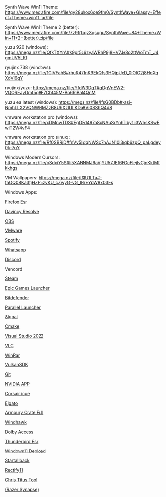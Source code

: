 Synth Wave Win11 Theme: https://www.mediafire.com/file/qy28uhox6oe9fm0/SynthWave+Glassy+Effect+Theme+win11.rar/file

Synth Wave Win11 Theme 2 (better): https://www.mediafire.com/file/7z9fj1xqz3qsugu/SynthWave+84+Theme+Win+11+2+(better).zip/file

yuzu 920 (windows): https://mega.nz/file/QfkTXYrA#k9pr5c6zyaWRhP9j8HV7Je8o2ttWoTmT_J4gmUV5LKI

ryujinx 738 (windows): https://mega.nz/file/1ClVFahB#rhuR471nK9EkQfs3HQjpUeD_0iOIG2j8HdXqXdVl6qY

ryujinx/yuzu: https://mega.nz/file/YfdW3DqT#qDgVnEW2-VQOREJyDmt5q8F7Cbf45M-Bo6RiBaf4QnM

yuzu ea latest (windows): https://mega.nz/file/IfsG0BDb#-asi-NmhLLX2VQNWHMZzB8UhXzlULKDa8VI0SShQ4d8

vmware workstation pro (windows): https://mega.nz/file/xDMnwTDS#EgOFd497a8xNAuSrYnhTIby1ii3WhsKSwEwiT2W4vF4

vmware workstation pro (linux): https://mega.nz/file/Rf0SBRjD#fnVv5ljdqNWSc7nAJN10l3rqb6zpQ_paLgdey0k-7qY

Windows Modern Cursors: https://mega.nz/file/oSdxiY5S#li5XANNMJ6aVjYU57JEf6FGcFlejlvCjnKktMfkkhgs

VM Wallpapers: https://mega.nz/file/tSlU1LTa#-faOQ08Ka3tjHZP5zvKU_cZwyG-vG_lHrEYpW8x03Fs

Windows Apps:

[Firefox Esr](https://www.firefox.com/de/browsers/enterprise/#download)

[Davincy Resolve](https://www.blackmagicdesign.com/de/products/davinciresolve/)

[OBS](https://obsproject.com/download)

[VMware](https://www.chip.de/downloads/VMware-Workstation-Pro_12995036.html)

[Spotify](https://github.com/mrpond/BlockTheSpot)

[Whatsapp](https://apps.microsoft.com/detail/9nksqgp7f2nh?hl=de-DE&gl=DE)

[Discord](https://discord.com/)

[Vencord](https://vencord.dev/download/)

[Steam](https://store.steampowered.com/about/)

[Epic Games Launcher](https://store.epicgames.com/de/download)

[Bitdefender](https://apps.microsoft.com/detail/xp9k931fwbp5v5?hl=de-DE&gl=DE)

[Parallel Launcher](https://parallel-launcher.ca/)

[Signal](https://signal.org/de/download/)

[Cmake](https://cmake.org/download/)

[Visual Studio 2022](https://visualstudio.microsoft.com/de/downloads/)

[VLC](https://www.videolan.org/vlc/)

[WinRar](https://www.winrar.de/downld.php)

[VulkanSDK](https://vulkan.lunarg.com/sdk/home#windows)

[Git](https://git-scm.com/downloads/win)

[NVIDIA APP](https://www.nvidia.com/de-de/software/nvidia-app/)

[Corsair icue](https://www.corsair.com/de/de/s/downloads)

[Elgato](https://www.elgato.com/de/de/s/downloads)

[Armoury Crate Full](https://armoury-crate.com/#download-armoury-crate)

[Windhawk](https://windhawk.net/)

[Dolby Access](https://apps.microsoft.com/detail/9n0866fs04w8?hl=de-DE&gl=US)

[Thunderbird Esr](https://www.thunderbird.net/de/thunderbird/all/)

[Windows11 Depload](https://github.com/Raphire/Win11Debloat)

[Startallback](https://www.startallback.com/)

[Rectify11](https://rectify11.net/home)

[Chris Titus Tool](https://christitus.com/windows-tool/)

[(Razer Synapse)](https://www.razer.com/synapse-3)
